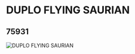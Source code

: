 # DUPLO FLYING SAURIAN
## 75931
![DUPLO FLYING SAURIAN](https://lc-www-live-s.legocdn.com/media/bricks/5/2/4515973.jpg)